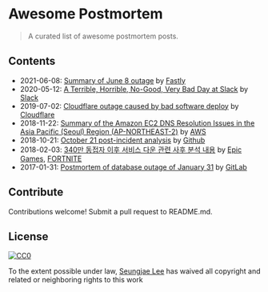 # Awesome Postmortem
> A curated list of awesome postmortem posts.


## Contents
- 2021-06-08: [Summary of June 8 outage](https://www.fastly.com/blog/summary-of-june-8-outage) by [Fastly](https://www.fastly.com/)
- 2020-05-12: [A Terrible, Horrible, No-Good, Very Bad Day at Slack](https://slack.engineering/a-terrible-horrible-no-good-very-bad-day-at-slack-dfe05b485f82) by [Slack](https://slack.com/)
- 2019-07-02: [Cloudflare outage caused by bad software deploy](https://blog.cloudflare.com/cloudflare-outage/) by [Cloudflare](https://www.cloudflare.com/)
- 2018-11-22: [Summary of the Amazon EC2 DNS Resolution Issues in the Asia Pacific (Seoul) Region (AP-NORTHEAST-2)](https://aws.amazon.com/ko/message/74876/) by [AWS](https://aws.amazon.com/)
- 2018-10-21: [October 21 post-incident analysis](https://blog.github.com/2018-10-30-oct21-post-incident-analysis/) by [Github](https://github.com/about)
- 2018-02-03: [340만 동접자 이후 서비스 다운 관련 사후 분석 내용](https://www.epicgames.com/fortnite/ko/news/postmortem-of-service-outage-at-3-4m-ccu) by [Epic Games](https://www.epicgames.com/), [FORTNITE](https://www.epicgames.com/fortnite/)
- 2017-01-31: [Postmortem of database outage of January 31](https://about.gitlab.com/2017/02/10/postmortem-of-database-outage-of-january-31/) by [GitLab](https://about.gitlab.com/)

## Contribute
Contributions welcome! Submit a pull request to README.md.


## License

[![CC0](http://mirrors.creativecommons.org/presskit/buttons/88x31/svg/cc-zero.svg)](http://creativecommons.org/publicdomain/zero/1.0)

To the extent possible under law, [Seungjae Lee](https://github.com/saystone) has waived all copyright and related or neighboring rights to this work
